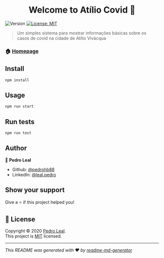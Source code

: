 <h1 align="center">Welcome to Atílio Covid 👋</h1>
<p>
  <img alt="Version" src="https://img.shields.io/badge/version-1.0.0-blue.svg?cacheSeconds=2592000" />
  <a href="https://github.com/pedrohb88/atilioCovid/blob/master/LICENSE" target="_blank">
    <img alt="License: MIT" src="https://img.shields.io/badge/License-MIT-yellow.svg" />
  </a>
</p>

> Um simples sistema para mostrar informações básicas sobre os casos de covid na cidade de Atílio Vivácqua

### 🏠 [Homepage](http://atiliocovid.herokuapp.com/)

## Install

```sh
npm install
```

## Usage

```sh
npm run start
```

## Run tests

```sh
npm run test
```

## Author

👤 **Pedro Leal**

* Github: [@pedrohb88](https://github.com/pedrohb88)
* LinkedIn: [@leal.pedro](https://linkedin.com/in/leal.pedro)

## Show your support

Give a ⭐️ if this project helped you!

## 📝 License

Copyright © 2020 [Pedro Leal](https://github.com/pedrohb88).<br />
This project is [MIT](https://github.com/pedrohb88/atilioCovid/blob/master/LICENSE) licensed.

***
_This README was generated with ❤️ by [readme-md-generator](https://github.com/kefranabg/readme-md-generator)_